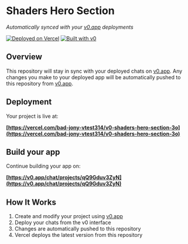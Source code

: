 # Shaders Hero Section

*Automatically synced with your [v0.app](https://v0.app) deployments*

[![Deployed on Vercel](https://img.shields.io/badge/Deployed%20on-Vercel-black?style=for-the-badge&logo=vercel)](https://vercel.com/bad-jony-vtest314/v0-shaders-hero-section-3o)
[![Built with v0](https://img.shields.io/badge/Built%20with-v0.app-black?style=for-the-badge)](https://v0.app/chat/projects/qQ9Gduv3ZyN)

## Overview

This repository will stay in sync with your deployed chats on [v0.app](https://v0.app).
Any changes you make to your deployed app will be automatically pushed to this repository from [v0.app](https://v0.app).

## Deployment

Your project is live at:

**[https://vercel.com/bad-jony-vtest314/v0-shaders-hero-section-3o](https://vercel.com/bad-jony-vtest314/v0-shaders-hero-section-3o)**

## Build your app

Continue building your app on:

**[https://v0.app/chat/projects/qQ9Gduv3ZyN](https://v0.app/chat/projects/qQ9Gduv3ZyN)**

## How It Works

1. Create and modify your project using [v0.app](https://v0.app)
2. Deploy your chats from the v0 interface
3. Changes are automatically pushed to this repository
4. Vercel deploys the latest version from this repository